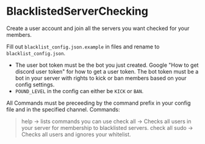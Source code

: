 # BlacklistedServerChecking

Create a user account and join all the servers you want checked for your members.

Fill out `blacklist_config.json.example` in files and rename to `blacklist_config.json`. 
- The user bot token must be the bot you just created. Google "How to get discord user token" for how to get a user token. The bot token must be a bot in your server with rights to kick or ban members based on your config settings. 
- `POUND_LEVEL` in the config can either be `KICK` or `BAN`. 

All Commands must be preceeding by the command prefix in your config file and in the specified channel.
Commands: 
>help -> lists commands you can use
>check all -> Checks all users in your server for membership to blacklisted servers.
>check all sudo -> Checks all users and ignores your whitelist.

